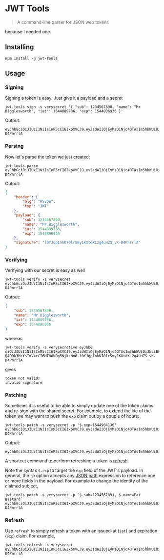 # JWT Tools

> A command-line parser for JSON web tokens

because I needed one.

## Installing

```
npm install -g jwt-tools
```

## Usage

### Signing

Signing a token is easy. Just give it a payload and a secret

```
jwt-tools sign -s verysecret '{ "sub": 1234567890, "name": "Mr Bigglesworth", "iat": 1544889736, "exp": 1544896936 }'
```

Output:
```
eyJhbGciOiJIUzI1NiIsInR5cCI6IkpXVCJ9.eyJzdWIiOjEyMzQ1Njc4OTAsIm5hbWUiOiJNciBCaWdnbGVzd29ydGgiLCJpYXQiOjE1NDQ4ODk3MzYsImV4cCI6MTU0NDg5NjkzNn0.l0YJqpInkK70lrSmy1KXtdXL2g4uHZS_vK-D4PnrrlA
```

### Parsing

Now let's parse the token we just created:

```
jwt-tools parse eyJhbGciOiJIUzI1NiIsInR5cCI6IkpXVCJ9.eyJzdWIiOjEyMzQ1Njc4OTAsIm5hbWUiOiJNciBCaWdnbGVzd29ydGgiLCJpYXQiOjE1NDQ4ODk3MzYsImV4cCI6MTU0NDg5NjkzNn0.l0YJqpInkK70lrSmy1KXtdXL2g4uHZS_vK-D4PnrrlA
```

Output:
```json
{
    "header": {
        "alg": "HS256",
        "typ": "JWT"
    },
    "payload": {
        "sub": 1234567890,
        "name": "Mr Bigglesworth",
        "iat": 1544889736,
        "exp": 1544896936
    },
    "signature": "l0YJqpInkK70lrSmy1KXtdXL2g4uHZS_vK-D4PnrrlA"
}
```

### Verifying

Verifying with our secret is easy as well

```
jwt-tools verify -s verysecret eyJhbGciOiJIUzI1NiIsInR5cCI6IkpXVCJ9.eyJzdWIiOjEyMzQ1Njc4OTAsIm5hbWUiOiJNciBCaWdnbGVzd29ydGgiLCJpYXQiOjE1NDQ4ODk3MzYsImV4cCI6MTU0NDg5NjkzNn0.l0YJqpInkK70lrSmy1KXtdXL2g4uHZS_vK-D4PnrrlA
```

Output:
```json
{
    "sub": 1234567890,
    "name": "Mr Bigglesworth",
    "iat": 1544889736,
    "exp": 1544896936
}
```

whereas

```
jwt-tools verify -s verysecretive eyJhbG
ciOiJIUzI1NiIsInR5cCI6IkpXVCJ9.eyJzdWIiOjEyMzQ1Njc4OTAsIm5hbWUiOiJNciBCaWdnbGVzd29ydGgiLCJpYXQiOjE1ND
Q4ODk3MzYsImV4cCI6MTU0NDg5NjkzNn0.l0YJqpInkK70lrSmy1KXtdXL2g4uHZS_vK-D4PnrrlA
```

gives

```
token not valid!
invalid signature
```

### Patching

Sometimes it is useful to be able to simply update one of the token claims and re-sign with the shared secret. For example, to extend the life of the token we may want to push the `exp` claim out by a couple of hours:

```
jwt-tools patch -s verysecret -p '$.exp=1544904136' eyJhbGciOiJIUzI1NiIsInR5cCI6IkpXVCJ9.eyJzdWIiOjEyMzQ1Njc4OTAsIm5hbWUiOiJNciBCaWdnbGVzd29ydGgiLCJpYXQiOjE1NDQ4ODk3MzYsImV4cCI6MTU0NDg5NjkzNn0.l0YJqpInkK70lrSmy1KXtdXL2g4uHZS_vK-D4PnrrlA
```

Output:

```
eyJhbGciOiJIUzI1NiIsInR5cCI6IkpXVCJ9.eyJzdWIiOjEyMzQ1Njc4OTAsIm5hbWUiOiJNciBCaWdnbGVzd29ydGgiLCJpYXQiOjE1NDQ4ODk3MzYsImV4cCI6MTU0NDkwNDEzNn0.cD6gaA7mOwwB_1spZWhZsVwyzXuOO6Rj3uQYwnqX70M
```

A shortcut command to perform refreshing a token is [refresh](#refresh).

Note the syntax `$.exp` to target the `exp` field of the JWT's payload. In general, the -p option accepts any [JSON path](http://goessner.net/articles/JsonPath/) expression to reference one or more fields in the payload. For example to change the identity of the claimed subject,

```
jwt-tools patch -s verysecret -p `$.sub=1234567891, $.name=Fat Bastard` eyJhbGciOiJIUzI1NiIsInR5cCI6IkpXVCJ9.eyJzdWIiOjEyMzQ1Njc4OTAsIm5hbWUiOiJNciBCaWdnbGVzd29ydGgiLCJpYXQiOjE1NDQ4ODk3MzYsImV4cCI6MTU0NDg5NjkzNn0.l0YJqpInkK70lrSmy1KXtdXL2g4uHZS_vK-D4PnrrlA
```

### Refresh

Use `refresh` to simply refresh a token with an issued-at (`iat`) and expiration (`exp`) claim. For example,

```
jwt-tools refresh -s verysecret eyJhbGciOiJIUzI1NiIsInR5cCI6IkpXVCJ9.eyJzdWIiOjEyMzQ1Njc4OTAsIm5hbWUiOiJNciBCaWdnbGVzd29ydGgiLCJpYXQiOjE1NDQ4ODk3MzYsImV4cCI6MTU0NDg5NjkzNn0.l0YJqpInkK70lrSmy1KXtdXL2g4uHZS_vK-D4PnrrlA
```
